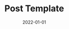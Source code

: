 ---
layout: post
title:  "Post Template"
date:   2022-01-01
categories: jekyll update
published: false
---